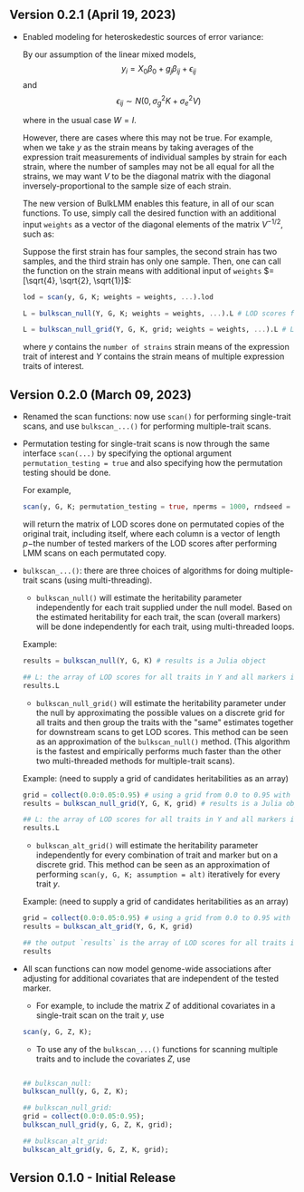## Version 0.2.1 (April 19, 2023)
- Enabled modeling for heteroskedestic sources of error variance:

    By our assumption of the linear mixed models, 
        $$y_i = X_0 \beta_0 + g_j \beta_{ij}+\epsilon_{ij}$$
    and
        $$\epsilon_{ij} \sim N(0, \sigma^2_g K + \sigma^2_e V)$$

    where in the usual case $W = I$. 

    However, there are cases where this may not be true. For example, when we take $y$ as the strain means by taking averages of the expression trait measurements of individual samples by strain for each strain, where the number of samples may not be all equal for all the strains, we may want $V$ to be the diagonal matrix with the diagonal inversely-proportional to the sample size of each strain.

    The new version of BulkLMM enables this feature, in all of our scan functions. To use, simply call the desired function with an additional input `weights` as a vector of the diagonal elements of the matrix $V^{-1/2}$, such as:

    Suppose the first strain has four samples, the second strain has two samples, and the third strain has only one sample. Then, one can call the function on the strain means with additional input of `weights` $= [\sqrt{4}, \sqrt{2}, \sqrt{1}]$:

    ```julia
    lod = scan(y, G, K; weights = weights, ...).lod

    L = bulkscan_null(Y, G, K; weights = weights, ...).L # LOD scores for every input trait

    L = bulkscan_null_grid(Y, G, K, grid; weights = weights, ...).L # LOD scores for every input trait
    ```

    where $y$ contains the `number of strains` strain means of the expression trait of interest and $Y$ contains the strain means of multiple expression traits of interest.

## Version 0.2.0 (March 09, 2023)

- Renamed the scan functions: now use `scan()` for performing single-trait scans, and use `bulkscan_...()` for performing multiple-trait scans.

- Permutation testing for single-trait scans is now through the same interface `scan(...)` by specifying the optional argument `permutation_testing = true` and also specifying how the permutation testing should be done.

    For example, 
    ```julia
    scan(y, G, K; permutation_testing = true, nperms = 1000, rndseed = 0, original = true)
    ```

    will return the matrix of LOD scores done on permutated copies of the original trait, including itself, where each column is a vector of length $p-$the number of tested markers of the LOD scores after performing LMM scans on each permutated copy.

- `bulkscan_...()`: there are three choices of algorithms for doing multiple-trait scans (using multi-threading). 

    - `bulkscan_null()` will estimate the heritability parameter independently for each trait supplied under the null model. Based on the estimated heritability for each trait, the scan (overall markers) will be done independently for each trait, using multi-threaded loops.

    Example:
    ```julia
    results = bulkscan_null(Y, G, K) # results is a Julia object

    ## L: the array of LOD scores for all traits in Y and all markers in G
    results.L
    ``` 

    - `bulkscan_null_grid()` will estimate the heritability parameter under the null by approximating the possible values on a discrete grid for all traits and then group the traits with the "same" estimates together for downstream scans to get LOD scores. This method can be seen as an approximation of the `bulkscan_null()` method. (This algorithm is the fastest and empirically performs much faster than the other two multi-threaded methods for multiple-trait scans).

    Example: (need to supply a grid of candidates heritabilities as an array)
    ```julia
    grid = collect(0.0:0.05:0.95) # using a grid from 0.0 to 0.95 with step size of 0.05
    results = bulkscan_null_grid(Y, G, K, grid) # results is a Julia object

    ## L: the array of LOD scores for all traits in Y and all markers in G
    results.L
    ``` 

    - `bulkscan_alt_grid()` will estimate the heritability parameter independently for every combination of trait and marker but on a discrete grid. This method can be seen as an approximation of performing `scan(y, G, K; assumption = alt)` iteratively for every trait $y$.

    Example: (need to supply a grid of candidates heritabilities as an array)
    ```julia
    grid = collect(0.0:0.05:0.95) # using a grid from 0.0 to 0.95 with step size of 0.05
    results = bulkscan_alt_grid(Y, G, K, grid)

    ## the output `results` is the array of LOD scores for all traits in Y and all markers in G
    results
    ``` 

- All scan functions can now model genome-wide associations after adjusting for additional covariates that are independent of the tested marker. 
    - For example, to include the matrix $Z$ of additional covariates in a single-trait scan on the trait $y$, use

    ```julia
    scan(y, G, Z, K);
    ```

    - To use any of the `bulkscan_...()` functions for scanning multiple traits and to include the covariates $Z$, use

    ```julia

    ## bulkscan_null:
    bulkscan_null(y, G, Z, K);

    ## bulkscan_null_grid:
    grid = collect(0.0:0.05:0.95);
    bulkscan_null_grid(y, G, Z, K, grid);

    ## bulkscan_alt_grid:
    bulkscan_alt_grid(y, G, Z, K, grid);
    ```

## Version 0.1.0 - Initial Release
